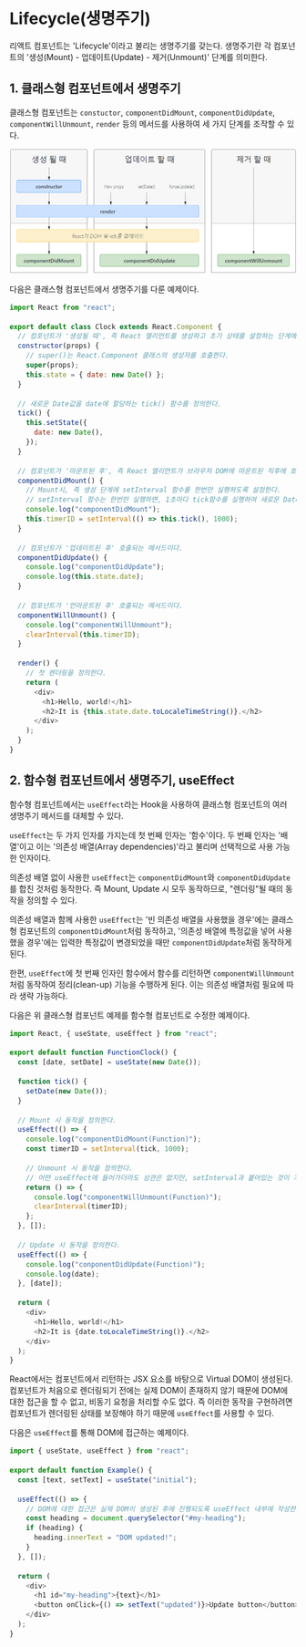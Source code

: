 # Lifecycle(생명주기)

리액트 컴포넌트는 'Lifecycle'이라고 불리는 생명주기를 갖는다. 생명주기란 각 컴포넌트의 '생성(Mount) - 업데이트(Update) - 제거(Unmount)' 단계를 의미한다.

## 1. 클래스형 컴포넌트에서 생명주기

클래스형 컴포넌트는 `constuctor`, `componentDidMount`, `componentDidUpdate`, `componentWillUnmount`, `render` 등의 메서드를 사용하여 세 가지 단계를 조작할 수 있다.

![life-cycle](../img/lifeCycle.PNG)

다음은 클래스형 컴포넌트에서 생명주기를 다룬 예제이다.

```js
import React from "react";

export default class Clock extends React.Component {
  // 컴포넌트가 '생성될 때', 즉 React 엘리먼트를 생성하고 초기 상태를 설정하는 단계에서 호출되는 메서드이다.
  constructor(props) {
    // super()는 React.Component 클래스의 생성자를 호출한다.
    super(props);
    this.state = { date: new Date() };
  }

  // 새로운 Date값을 date에 할당하는 tick() 함수를 정의한다.
  tick() {
    this.setState({
      date: new Date(),
    });
  }

  // 컴포넌트가 '마운트된 후', 즉 React 엘리먼트가 브라우저 DOM에 마운트된 직후에 호출되는 메서드이다.
  componentDidMount() {
    // Mount시, 즉 생성 단계에 setInterval 함수를 한번만 실행하도록 설정한다.
    // setInterval 함수는 한번만 실행하면, 1초마다 tick함수를 실행하여 새로운 Date값을 가져와 state의 date에 할당한다.
    console.log("componentDidMount");
    this.timerID = setInterval(() => this.tick(), 1000);
  }

  // 컴포넌트가 '업데이트된 후' 호출되는 메서드이다.
  componentDidUpdate() {
    console.log("componentDidUpdate");
    console.log(this.state.date);
  }

  // 컴포넌트가 '언마운트된 후' 호출되는 메서드이다.
  componentWillUnmount() {
    console.log("componentWillUnmount");
    clearInterval(this.timerID);
  }

  render() {
    // 첫 렌더링을 정의한다.
    return (
      <div>
        <h1>Hello, world!</h1>
        <h2>It is {this.state.date.toLocaleTimeString()}.</h2>
      </div>
    );
  }
}
```

## 2. 함수형 컴포넌트에서 생명주기, useEffect

함수형 컴포넌트에서는 `useEffect`라는 Hook을 사용하여 클래스형 컴포넌트의 여러 생명주기 메서드를 대체할 수 있다.

`useEffect`는 두 가지 인자를 가지는데 첫 번째 인자는 '함수'이다. 두 번째 인자는 '배열'이고 이는 '의존성 배열(Array dependencies)'라고 불리며 선택적으로 사용 가능한 인자이다.

의존성 배열 없이 사용한 `useEffect`는 `componentDidMount`와 `componentDidUpdate`를 합친 것처럼 동작한다. 즉 Mount, Update 시 모두 동작하므로, "렌더링"될 때의 동작을 정의할 수 있다.

의존성 배열과 함께 사용한 `useEffect`는 '빈 의존성 배열을 사용했을 경우'에는 클래스형 컴포넌트의 `componentDidMount`처럼 동작하고, '의존성 배열에 특정값을 넣어 사용했을 경우'에는 입력한 특정값이 변경되었을 때만 `componentDidUpdate`처럼 동작하게 된다.

한편, `useEffect`에 첫 번째 인자인 함수에서 함수를 리턴하면 `componentWillUnmount`처럼 동작하여 정리(clean-up) 기능을 수행하게 된다. 이는 의존성 배열처럼 필요에 따라 생략 가능하다.

다음은 위 클래스형 컴포넌트 예제를 함수형 컴포넌트로 수정한 예제이다.

```js
import React, { useState, useEffect } from "react";

export default function FunctionClock() {
  const [date, setDate] = useState(new Date());

  function tick() {
    setDate(new Date());
  }

  // Mount 시 동작을 정의한다.
  useEffect(() => {
    console.log("componentDidMount(Function)");
    const timerID = setInterval(tick, 1000);

    // Unmount 시 동작을 정의한다.
    // 어떤 useEffect에 들어가더라도 상관은 없지만, setInterval과 붙어있는 것이 가독성에 유리하기 때문에 이쪽에 작성 !
    return () => {
      console.log("componentWillUnmount(Function)");
      clearInterval(timerID);
    };
  }, []);

  // Update 시 동작을 정의한다.
  useEffect(() => {
    console.log("conponentDidUpdate(Function)");
    console.log(date);
  }, [date]);

  return (
    <div>
      <h1>Hello, world!</h1>
      <h2>It is {date.toLocaleTimeString()}.</h2>
    </div>
  );
}
```

React에서는 컴포넌트에서 리턴하는 JSX 요소를 바탕으로 Virtual DOM이 생성된다. 컴포넌트가 처음으로 렌더링되기 전에는 실제 DOM이 존재하지 않기 때문에 DOM에 대한 접근을 할 수 없고, 비동기 요청을 처리할 수도 없다. 즉 이러한 동작을 구현하려면 컴포넌트가 렌더링된 상태를 보장해야 하기 때문에 `useEffect`를 사용할 수 있다.

다음은 `useEffect`를 통해 DOM에 접근하는 예제이다.

```js
import { useState, useEffect } from "react";

export default function Example() {
  const [text, setText] = useState("initial");

  useEffect(() => {
    // DOM에 대한 접근은 실제 DOM이 생성된 후에 진행되도록 useEffect 내부에 작성한다.
    const heading = document.querySelector("#my-heading");
    if (heading) {
      heading.innerText = "DOM updated!";
    }
  }, []);

  return (
    <div>
      <h1 id="my-heading">{text}</h1>
      <button onClick={() => setText("updated")}>Update button</button>
    </div>
  );
}
```
